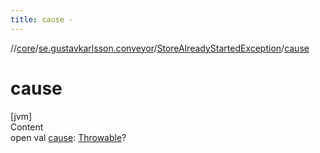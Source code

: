 ```yaml
---
title: cause -
---
```

//[core](../../index.md)/[se.gustavkarlsson.conveyor](../index.md)/[StoreAlreadyStartedException](index.md)/[cause](cause.md)



# cause  
[jvm]  
Content  
open val [cause](cause.md): [Throwable](https://kotlinlang.org/api/latest/jvm/stdlib/kotlin/-throwable/index.html)?  



